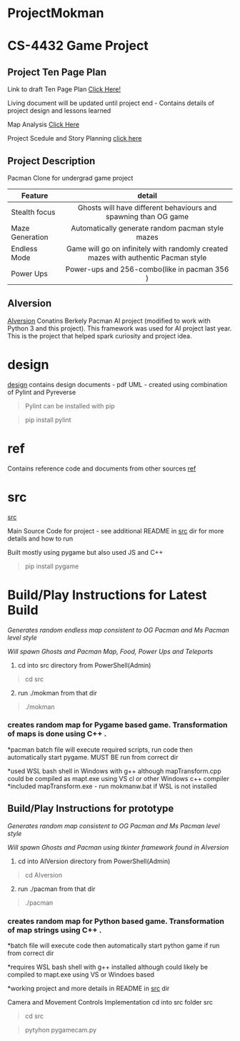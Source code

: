# ProjectMokman
# CS-4432 Game Project

## Project Ten Page Plan 
Link to draft Ten Page Plan [Click Here!](https://1drv.ms/w/s!BC3kPYTrDe8AjeF9RJC0USLp8sFAeg?e=tSCDXQZf9E-M0kjkdhoAug&at=9)

Living document will be updated until project end - Contains details of project design and lessons learned

Map Analysis [Click Here](https://1drv.ms/x/s!Ai3kPYTrDe8Aj4QXeZNKA7SK2G1UnA?e=kCqbm4)

Project Scedule and Story Planning [click here](https://1drv.ms/x/s!Ai3kPYTrDe8Aj4VHUD1C-X5nfQ5vfA?e=CYuuac)

## Project Description
Pacman Clone for undergrad game project

| Feature       | detail        | 
| ------------- |:-------------:| 
| Stealth focus | Ghosts will have different behaviours and spawning than OG game| 
| Maze Generation | Automatically generate random pacman style mazes   |
| Endless Mode | Game will go on infinitely with randomly created mazes with authentic Pacman style | 
| Power Ups | Power-ups and 256-combo(like in pacman 356 )  |


## AIversion
[AIversion](https://github.com/riklauder/ProjectMokman/tree/master/AIversion)
Conatins Berkely Pacman AI project (modified to work with Python 3 and this project).  This framework was used for AI project last year.
This is the project that helped spark curiosity and project idea.


# design
[design](https://github.com/riklauder/ProjectMokman/tree/master/design)
contains design documents - pdf UML - created using combination of Pylint and Pyreverse
>Pylint can be installed with pip

>pip install pylint

# ref
Contains reference code and documents from other sources
[ref](https://github.com/riklauder/ProjectMokman/tree/master/ref)


# src
[src](https://github.com/riklauder/ProjectMokman/tree/master/src)

Main Source Code for project - see additional README in [src](https://github.com/riklauder/ProjectMokman/tree/master/src) dir for more details and how to run


Built mostly using pygame but also used JS and C++

>pip install pygame



# Build/Play Instructions for Latest Build
*Generates random endless map consistent to OG Pacman and Ms Pacman level style*

*Will spawn Ghosts and Pacman Map, Food, Power Ups and Teleports*


1.  cd into src directory from PowerShell(Admin)

>cd src

2.  run ./mokman from that dir

>./mokman

### creates random map for Pygame based game. Transformation of maps is done using C++ .

*pacman batch file will execute required scripts, run code then automatically start pygame. MUST BE run from correct dir

*used WSL bash shell in Windows with g++ although mapTransform.cpp could be compiled as mapt.exe using VS cl or other Windows c++ compiler 
*included mapTransform.exe - run mokmanw.bat if WSL is not installed



## Build/Play Instructions for prototype
*Generates random map consistent to OG Pacman and Ms Pacman level style*

*Will spawn Ghosts and Pacman using tkinter framework found in AIversion*


1.  cd into AIVersion directory from PowerShell(Admin)

>cd AIversion

2.  run ./pacman from that dir

>./pacman

### creates random map for Python based game. Transformation of map strings using C++ .

*batch file will execute code then automatically start python game if run from correct dir

*requires WSL bash shell with g++ installed although could likely be compiled to mapt.exe using VS or Windoes based  


*working project and more details in README in [src](https://github.com/riklauder/ProjectMokman/tree/master/src) dir


Camera and Movement Controls Implementation
cd into src folder src
>cd src


>pytyhon pygamecam.py